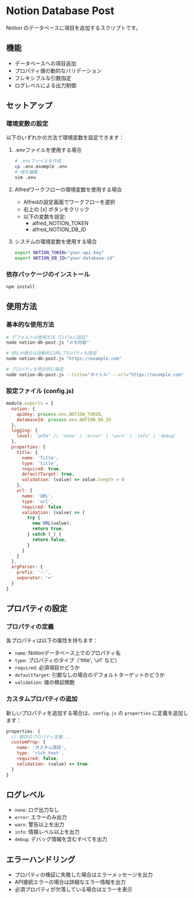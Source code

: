 # Notion Database Post

Notion のデータベースに項目を追加するスクリプトです。

## 機能

- データベースへの項目追加
- プロパティ値の動的なバリデーション
- フレキシブルな引数指定
- ログレベルによる出力制御

## セットアップ

### 環境変数の設定

以下のいずれかの方法で環境変数を設定できます：

1. .envファイルを使用する場合

    ```bash
    # .envファイルを作成
    cp .env.example .env
    # 値を編集
    vim .env
    ```

2. Alfredワークフローの環境変数を使用する場合
   - Alfredの設定画面でワークフローを選択
   - 右上の [x] ボタンをクリック
   - 以下の変数を設定:
     - alfred_NOTION_TOKEN
     - alfred_NOTION_DB_ID

3. システムの環境変数を使用する場合

    ```bash
    export NOTION_TOKEN="your-api-key"
    export NOTION_DB_ID="your-database-id"
    ```

### 依存パッケージのインストール

```bash
npm install
```

## 使用方法

### 基本的な使用方法

```bash
# デフォルトの使用方法（Titleに設定）
node notion-db-post.js "メモ内容"

# URLの場合は自動的にURLプロパティも設定
node notion-db-post.js "https://example.com"

# プロパティを明示的に指定
node notion-db-post.js --title="タイトル" --url="https://example.com"
```

### 設定ファイル (config.js)

```javascript
module.exports = {
  notion: {
    apiKey: process.env.NOTION_TOKEN,
    databaseId: process.env.NOTION_DB_ID
  },
  logging: {
    level: 'info' // 'none' | 'error' | 'warn' | 'info' | 'debug'
  },
  properties: {
    title: {
      name: 'Title',
      type: 'title',
      required: true,
      defaultTarget: true,
      validation: (value) => value.length > 0
    },
    url: {
      name: 'URL',
      type: 'url',
      required: false,
      validation: (value) => {
        try {
          new URL(value);
          return true;
        } catch (_) {
          return false;
        }
      }
    }
  },
  argParser: {
    prefix: '--',
    separator: '='
  }
}
```

## プロパティの設定

### プロパティの定義

各プロパティは以下の属性を持ちます：

- `name`: Notionデータベース上でのプロパティ名
- `type`: プロパティのタイプ（'title', 'url' など）
- `required`: 必須項目かどうか
- `defaultTarget`: 引数なしの場合のデフォルトターゲットかどうか
- `validation`: 値の検証関数

### カスタムプロパティの追加

新しいプロパティを追加する場合は、`config.js` の `properties` に定義を追加します：

```javascript
properties: {
  // 既存のプロパティ定義...
  customProp: {
    name: 'カスタム項目',
    type: 'rich_text',
    required: false,
    validation: (value) => true
  }
}
```

## ログレベル

- `none`: ログ出力なし
- `error`: エラーのみ出力
- `warn`: 警告以上を出力
- `info`: 情報レベル以上を出力
- `debug`: デバッグ情報を含むすべてを出力

## エラーハンドリング

- プロパティの検証に失敗した場合はエラーメッセージを出力
- API接続エラーの場合は詳細なエラー情報を出力
- 必須プロパティが欠落している場合はエラーを表示
